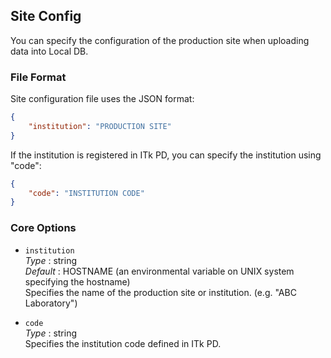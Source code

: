 ## Site Config

You can specify the configuration of the production site when uploading data into Local DB.

### File Format

Site configuration file uses the JSON format:

```json
{
    "institution": "PRODUCTION SITE"
}
```

If the institution is registered in ITk PD, you can specify the institution using "code":

```json
{
    "code": "INSTITUTION CODE"
}
```

### Core Options

- `institution`<br>
_Type_ : string<br>
_Default_ : HOSTNAME (an environmental variable on UNIX system specifying the hostname)<br>
Specifies the name of the production site or institution. (e.g. "ABC Laboratory")

- `code`<br>
_Type_ : string<br>
Specifies the institution code defined in ITk PD.
